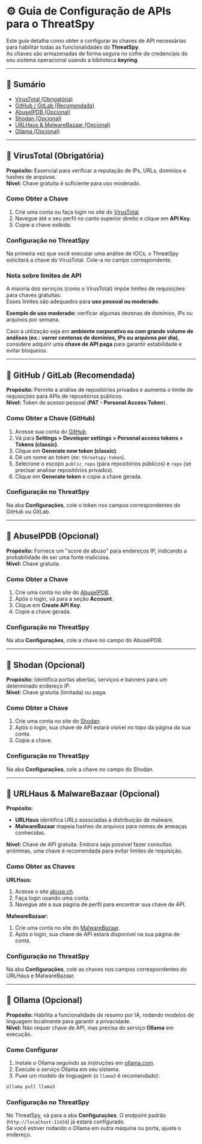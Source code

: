 # ⚙️ Guia de Configuração de APIs para o ThreatSpy

Este guia detalha como obter e configurar as chaves de API necessárias para habilitar todas as funcionalidades do **ThreatSpy**.  
As chaves são armazenadas de forma segura no cofre de credenciais do seu sistema operacional usando a biblioteca **keyring**.

---

## 📑 Sumário

- [VirusTotal (Obrigatória)](#virustotal)  
- [GitHub / GitLab (Recomendada)](#github)  
- [AbuseIPDB (Opcional)](#abuseipdb)  
- [Shodan (Opcional)](#shodan)  
- [URLHaus & MalwareBazaar (Opcional)](#urlhaus-malwarebazaar)  
- [Ollama (Opcional)](#ollama)  

---

<a id="virustotal"></a>
## 🔑 VirusTotal (Obrigatória)

**Propósito:** Essencial para verificar a reputação de IPs, URLs, domínios e hashes de arquivos.  
**Nível:** Chave gratuita é suficiente para uso moderado.  

### Como Obter a Chave
1. Crie uma conta ou faça login no site do [VirusTotal](https://www.virustotal.com).  
2. Navegue até o seu perfil no canto superior direito e clique em **API Key**.  
3. Copie a chave exibida.  

### Configuração no ThreatSpy
Na primeira vez que você executar uma análise de IOCs, o ThreatSpy solicitará a chave do VirusTotal. Cole-a no campo correspondente.  

### Nota sobre limites de API
A maioria dos serviços (como o VirusTotal) impõe limites de requisições para chaves gratuitas.  
Esses limites são adequados para **uso pessoal ou moderado**.  

**Exemplo de uso moderado:** verificar algumas dezenas de domínios, IPs ou arquivos por semana.  

Caso a utilização seja em **ambiente corporativo ou com grande volume de análises (ex.: varrer centenas de domínios, IPs ou arquivos por dia)**, considere adquirir uma **chave de API paga** para garantir estabilidade e evitar bloqueios.  

---

<a id="github"></a>
## 🔑 GitHub / GitLab (Recomendada)

**Propósito:** Permite a análise de repositórios privados e aumenta o limite de requisições para APIs de repositórios públicos.  
**Nível:** Token de acesso pessoal (**PAT - Personal Access Token**).  

### Como Obter a Chave (GitHub)
1. Acesse sua conta do [GitHub](https://github.com).  
2. Vá para **Settings > Developer settings > Personal access tokens > Tokens (classic)**.  
3. Clique em **Generate new token (classic)**.  
4. Dê um nome ao token (ex: `threatspy-token`).  
5. Selecione o escopo `public_repo` (para repositórios públicos) e `repo` (se precisar analisar repositórios privados).  
6. Clique em **Generate token** e copie a chave gerada.  

### Configuração no ThreatSpy
Na aba **Configurações**, cole o token nos campos correspondentes do GitHub ou GitLab.  

---

<a id="abuseipdb"></a>
## 🔑 AbuseIPDB (Opcional)

**Propósito:** Fornece um "score de abuso" para endereços IP, indicando a probabilidade de ser uma fonte maliciosa.  
**Nível:** Chave gratuita.  

### Como Obter a Chave
1. Crie uma conta no site do [AbuseIPDB](https://www.abuseipdb.com).  
2. Após o login, vá para a seção **Account**.  
3. Clique em **Create API Key**.  
4. Copie a chave gerada.  

### Configuração no ThreatSpy
Na aba **Configurações**, cole a chave no campo do AbuseIPDB.  

---

<a id="shodan"></a>
## 🔑 Shodan (Opcional)

**Propósito:** Identifica portas abertas, serviços e banners para um determinado endereço IP.  
**Nível:** Chave gratuita (limitada) ou paga.  

### Como Obter a Chave
1. Crie uma conta no site do [Shodan](https://www.shodan.io).  
2. Após o login, sua chave de API estará visível no topo da página da sua conta.  
3. Copie a chave.  

### Configuração no ThreatSpy
Na aba **Configurações**, cole a chave no campo do Shodan.  

---

<a id="urlhaus-malwarebazaar"></a>
## 🔑 URLHaus & MalwareBazaar (Opcional)

**Propósito:**  
- **URLHaus** identifica URLs associadas à distribuição de malware.  
- **MalwareBazaar** mapeia hashes de arquivos para nomes de ameaças conhecidas.  

**Nível:** Chave de API gratuita. Embora seja possível fazer consultas anônimas, uma chave é recomendada para evitar limites de requisição.  

### Como Obter as Chaves
**URLHaus:**  
1. Acesse o site [abuse.ch](https://abuse.ch).  
2. Faça login usando uma conta.  
3. Navegue até a sua página de perfil para encontrar sua chave de API.  

**MalwareBazaar:**  
1. Crie uma conta no site do [MalwareBazaar](https://bazaar.abuse.ch).  
2. Após o login, sua chave de API estará disponível na sua página de conta.  

### Configuração no ThreatSpy
Na aba **Configurações**, cole as chaves nos campos correspondentes do URLHaus e MalwareBazaar.  

---

<a id="ollama"></a>
## 🔑 Ollama (Opcional)

**Propósito:** Habilita a funcionalidade de resumo por IA, rodando modelos de linguagem localmente para garantir a privacidade.  
**Nível:** Não requer chave de API, mas precisa do serviço **Ollama** em execução.  

### Como Configurar
1. Instale o Ollama seguindo as instruções em [ollama.com](https://ollama.com).  
2. Execute o serviço Ollama em seu sistema.  
3. Puxe um modelo de linguagem (o `llama3` é recomendado):  
```bash
ollama pull llama3
```

### Configuração no ThreatSpy
No ThreatSpy, vá para a aba **Configurações**. O endpoint padrão (`http://localhost:11434`) já estará configurado.  
Se você estiver rodando o Ollama em outra máquina ou porta, ajuste o endereço.  
